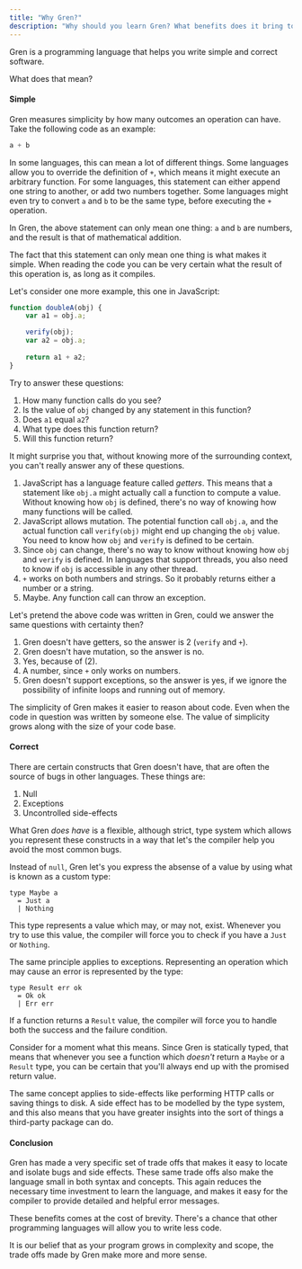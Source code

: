 ```yaml
---
title: "Why Gren?"
description: "Why should you learn Gren? What benefits does it bring to the table?"
---
```


Gren is a programming language that helps you write simple and correct software.

What does that mean?

#### Simple

Gren measures simplicity by how many outcomes an operation can have. Take the following code as an example:

```js
a + b
```

In some languages, this can mean a lot of different things. Some languages allow you to override the definition of `+`, which means it might execute an arbitrary function. For some languages, this statement can either append one string to another, or add two numbers together. Some languages might even try to convert `a` and `b` to be the same type, before executing the `+` operation.

In Gren, the above statement can only mean one thing: `a` and `b` are numbers, and the result is that of mathematical addition.

The fact that this statement can only mean one thing is what makes it simple. When reading the code you can be very certain what the result of this operation is, as long as it compiles.

Let's consider one more example, this one in JavaScript:

```js
function doubleA(obj) {
    var a1 = obj.a;

    verify(obj);
    var a2 = obj.a;
    
    return a1 + a2;
}
```

Try to answer these questions:

1. How many function calls do you see?
2. Is the value of `obj` changed by any statement in this function?
3. Does `a1` equal `a2`?
4. What type does this function return?
5. Will this function return?

It might surprise you that, without knowing more of the surrounding context, you can't really answer any of these questions.

1. JavaScript has a language feature called _getters_. This means that a statement like `obj.a` might actually call a function to compute a value. Without knowing how `obj` is defined, there's no way of knowing how many functions will be called.
2. JavaScript allows mutation. The potential function call `obj.a`, and the actual function call `verify(obj)` might end up changing the `obj` value. You need to know how `obj` and `verify` is defined to be certain.
3. Since `obj` can change, there's no way to know without knowing how `obj` and `verify` is defined. In languages that support threads, you also need to know if `obj` is accessible in any other thread.
4. `+` works on both numbers and strings. So it probably returns either a number or a string.
5. Maybe. Any function call can throw an exception.

Let's pretend the above code was written in Gren, could we answer the same questions with certainty then?

1. Gren doesn't have getters, so the answer is 2 (`verify` and `+`).
2. Gren doesn't have mutation, so the answer is no.
3. Yes, because of (2).
4. A number, since `+` only works on numbers.
5. Gren doesn't support exceptions, so the answer is yes, if we ignore the possibility of infinite loops and running out of memory.

The simplicity of Gren makes it easier to reason about code. Even when the code in question was written by someone else. The value of simplicity grows along with the size of your code base.

#### Correct

There are certain constructs that Gren doesn't have, that are often the source of bugs in other languages. These things are:

1. Null
2. Exceptions
3. Uncontrolled side-effects

What Gren _does have_ is a flexible, although strict, type system which allows you represent these constructs in a way that let's the compiler help you avoid the most common bugs.

Instead of `null`, Gren let's you express the absense of a value by using what is known as a custom type:

```gren
type Maybe a
  = Just a
  | Nothing
```

This type represents a value which may, or may not, exist. Whenever you try to use this value, the compiler will force you to check if you have a `Just` or `Nothing`.

The same principle applies to exceptions. Representing an operation which may cause an error is represented by the type:

```gren
type Result err ok
  = Ok ok
  | Err err
```

If a function returns a `Result` value, the compiler will force you to handle both the success and the failure condition.

Consider for a moment what this means. Since Gren is statically typed, that means that whenever you see a function which _doesn't_ return a `Maybe` or a `Result` type, you can be certain that you'll always end up with the promised return value.

The same concept applies to side-effects like performing HTTP calls or saving things to disk. A side effect has to be modelled by the type system, and this also means that you have greater insights into the sort of things a third-party package can do.

#### Conclusion

Gren has made a very specific set of trade offs that makes it easy to locate and isolate bugs and side effects. These same trade offs also make the language small in both syntax and concepts. This again reduces the necessary time investment to learn the language, and makes it easy for the compiler to provide detailed and helpful error messages.

These benefits comes at the cost of brevity. There's a chance that other programming languages will allow you to write less code.

It is our belief that as your program grows in complexity and scope, the trade offs made by Gren make more and more sense.
